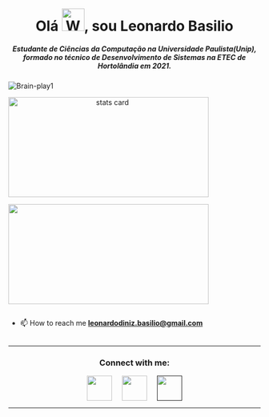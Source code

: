 <h1 align="center">Olá <img src="https://raw.githubusercontent.com/nixin72/nixin72/master/wave.gif" 
         alt="Waving hand animated gif"
         height="45"
         width="45" />, sou Leonardo Basilio</h1>
<h5 align="center">
Estudante de Ciências da Computação na Universidade Paulista(Unip), formado no técnico de Desenvolvimento de Sistemas na ETEC de Hortolândia em 2021.
</h5>
<p align="left"> <img src="https://komarev.com/ghpvc/?username=Brain-play1&label=Profile%20views&color=0e75b6&style=flat" alt="Brain-play1" /> </p>
<p>
<a align= "center" href="https://github.com/Brain-play1">
<img alt= "stats card" height="200px" width="400" src="https://github-readme-streak-stats.herokuapp.com/?user=Brain-play1&theme=radical">

</p>
<img height="200px" width="400" src="https://github-readme-stats.vercel.app/api?username=Brain-play1&count_private=true&theme=radical&show_icons=true" />

<p align="left"> <a href="twitter" target="blank"><img src="" alt="" /></a> </p>

- 📫 How to reach me **leonardodiniz.basilio@gmail.com**
<br><br>
<hr>

<h3 align="center">Connect with me:</h3>
<p align="center">
<a href="twitter" target="blank"><img align="center" src="https://img.icons8.com/cute-clipart/64/000000/twitter.png" alt="" height="50" width="50" /></a> &nbsp;&nbsp;&nbsp;
<a href="linkedin" target="blank"><img align="center" src="https://img.icons8.com/cute-clipart/64/000000/linkedin.png" alt="" height="50" width="50" /></a>&nbsp;&nbsp;&nbsp;&nbsp;
<a href="" target="blank"><img align="center" src="https://img.icons8.com/cute-clipart/64/000000/instagram-new.png" alt="" height="50" width="50" /></a>
</p>

<hr>

